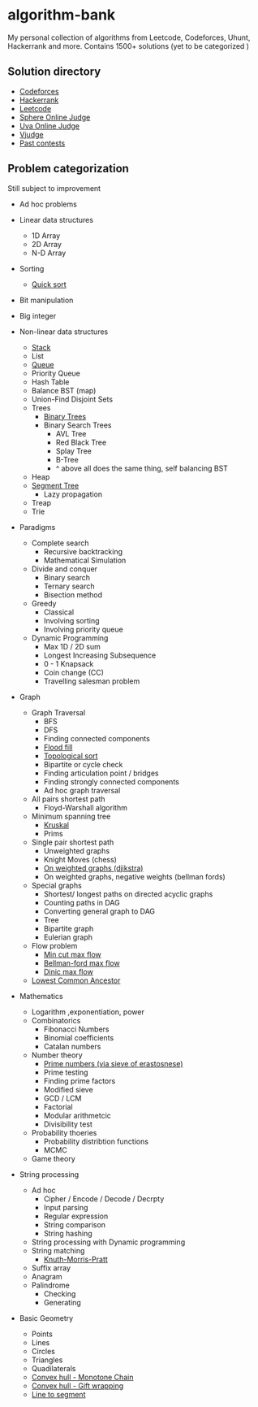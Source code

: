 # algorithm-bank

My personal collection of algorithms from Leetcode, Codeforces, Uhunt, Hackerrank and more. Contains 1500+ solutions (yet to be categorized )
## Solution directory
- [Codeforces](./Codeforces)
- [Hackerrank](./Hackerrank)
- [Leetcode](https://leetcode.com/yosuamuliawan19/)
- [Sphere Online Judge]("./Sphere\sOnline\sJudge")
- [Uva Online Judge](./Uhunt)
- [Vjudge](Vjudge)
- [Past contests]("./Past\sContests")

## Problem categorization
Still subject to improvement
- Ad hoc problems
- Linear data structures
    - 1D Array
    - 2D Array 
    - N-D Array
- Sorting
    - [Quick sort](./Algorithms/sorting/quicksort.cpp)
- Bit manipulation
- Big integer
- Non-linear data structures
    - [Stack](./Algorithms/stack.cpp)
    - List 
    - [Queue](./Algorithms/queue.cpp)
    - Priority Queue
    - Hash Table
    - Balance BST (map)
    - Union-Find Disjoint Sets
    - Trees
        - [Binary Trees](./Algorithms/binary_search.cpp)
        - Binary Search Trees
            - AVL Tree
            - Red Black Tree
            - Splay Tree
            - B-Tree
            - ^ above all does the same thing, self balancing BST
    - Heap
    - [Segment Tree](./Algorithms/segment_tree_lazy.cpp)
        - Lazy propagation
    - Treap
    - Trie

- Paradigms
    - Complete search
        - Recursive backtracking
        - Mathematical Simulation
    - Divide and conquer
        - Binary search
        - Ternary search
        - Bisection method
    - Greedy
        - Classical
        - Involving sorting
        - Involving priority queue
    - Dynamic Programming
        - Max 1D / 2D sum
        - Longest Increasing Subsequence
        - 0 - 1 Knapsack 
        - Coin change (CC)
        - Travelling salesman problem
        
- Graph
    - Graph Traversal
        - BFS
        - DFS
        - Finding connected components
        - [Flood fill](./Algorithms/flood_fill.cpp)
        - [Topological sort](./Algorithms/max_flow_and_cut.cpp)
        - Bipartite or cycle check
        - Finding articulation point / bridges
        - Finding strongly connected components
        - Ad hoc graph traversal
    - All pairs shortest path 
        - Floyd-Warshall algorithm
    - Minimum spanning tree
        - [Kruskal](./Algorithms/minimum_spanning_tree.cpp) 
        - Prims
    - Single pair shortest path 
        - Unweighted graphs
        - Knight Moves (chess)
        - [On weighted graphs (djikstra)](./Algorithms/dijkstra.cpp)
        - On weighted graphs, negative weights (bellman fords)
    - Special graphs
        - Shortest/ longest paths on directed acyclic graphs
        - Counting paths in DAG
        - Converting general graph to DAG
        - Tree
        - Bipartite graph
        - Eulerian graph 
    - Flow problem
        - [Min cut max flow](./Algorithms/max_flow_and_cut.cpp)
        - [Bellman-ford max flow](./Algorithms/bellman.cpp)
        - [Dinic max flow](./Algorithms/dinic_maxflow.cpp)
    - [Lowest Common Ancestor](./Algorithms/LCA.cpp)

- Mathematics
    - Logarithm ,exponentiation, power
    - Combinatorics
        - Fibonacci Numbers
        - Binomial coefficients
        - Catalan numbers
    - Number theory
        - [Prime numbers (via sieve of erastosnese)](./Algorithms/sieve.cpp)
        - Prime testing
        - Finding prime factors
        - Modified sieve
        - GCD / LCM
        - Factorial 
        - Modular arithmetcic
        - Divisibility test
    - Probability thoeries
        - Probability distribtion functions
        - MCMC
    - Game theory 
- String processing 
    - Ad hoc
        - Cipher / Encode / Decode / Decrpty
        - Input parsing
        - Regular expression
        - String comparison
        - String hashing
    - String processing with Dynamic programming
    - String matching
        - [Knuth-Morris-Pratt](./Algorithms/kmp.cpp)
    - Suffix array
    - Anagram 
    - Palindrome
        - Checking
        - Generating
- Basic Geometry
    - Points
    - Lines
    - Circles
    - Triangles
    - Quadilaterals
    - [Convex hull - Monotone Chain](./Algorithms/monotone_chain.cpp)
    - [Convex hull - Gift wrapping](./Algorithms/monotone_chain.cpp)
    - [Line to segment](./Algorithms/line_to_segment.cpp)
